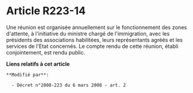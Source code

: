# Article R223-14

Une réunion est organisée annuellement sur le fonctionnement des zones d'attente, à l'initiative du ministre chargé de
l'immigration, avec les présidents des associations habilitées, leurs représentants agréés et les services de l'Etat
concernés. Le compte rendu de cette réunion, établi conjointement, est rendu public.

**Liens relatifs à cet article**

	**Modifié par**:

	  - Décret n°2008-223 du 6 mars 2008 - art. 2
